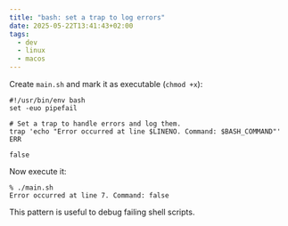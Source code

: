 ```yaml
---
title: "bash: set a trap to log errors"
date: 2025-05-22T13:41:43+02:00
tags:
  - dev
  - linux
  - macos
---
```


Create `main.sh` and mark it as executable (`chmod +x`):

```shell
#!/usr/bin/env bash
set -euo pipefail

# Set a trap to handle errors and log them.
trap 'echo "Error occurred at line $LINENO. Command: $BASH_COMMAND"' ERR

false
```

Now execute it:

```shell
% ./main.sh
Error occurred at line 7. Command: false
```

This pattern is useful to debug failing shell scripts.
